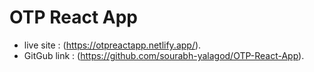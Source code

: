# OTP React App

- live site : (https://otpreactapp.netlify.app/).
- GitGub link : (https://github.com/sourabh-yalagod/OTP-React-App).